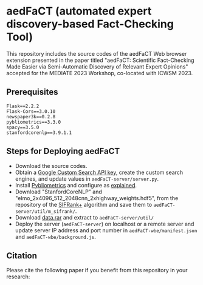 # aedFaCT (automated expert discovery-based Fact-Checking Tool)

This repository includes the source codes of the aedFaCT Web browser extension presented in the paper titled "aedFaCT: Scientific Fact-Checking Made Easier via Semi-Automatic Discovery of Relevant Expert Opinions" accepted for the MEDIATE 2023 Workshop, co-located with ICWSM 2023.

## Prerequisites

````
Flask==2.2.2
Flask-Cors==3.0.10
newspaper3k==0.2.8
pybliometrics==3.3.0
spacy==3.5.0
stanfordcorenlp==3.9.1.1
````

## Steps for Deploying aedFaCT

- Download the source codes.
- Obtain a [Google Custom Search API key](https://developers.google.com/custom-search/v1/introduction), create the custom search engines, and update values in ````aedFaCT-server/server.py````.
- Install [Pybliometrics](https://pybliometrics.readthedocs.io/en/stable/index.html) and configure as [explained](https://pybliometrics.readthedocs.io/en/stable/configuration.html).
- Download "StanfordCoreNLP" and "elmo_2x4096_512_2048cnn_2xhighway_weights.hdf5", from the repository of the [SIFRank+](https://github.com/sunyilgdx/SIFRank) algorithm and save them to ````aedFaCT-server/util/m_sifrank/````.
- Download [data.rar](https://drive.google.com/file/d/1jOMLpWzdXkbercs7q_Hp_cM8_jGHLjRN/view?usp=sharing) and extract to ````aedFaCT-server/util/````
- Deploy the server (````aedFaCT-server````) on localhost or a remote server and update server IP address and port number in ````aedFaCT-wbe/manifest.json```` and ````aedFaCT-wbe/background.js````.

## Citation

Please cite the following paper if you benefit from this repository in your research:
<!---
````
@inproceedings{altuncu2023,
  title={aedFaCT: Scientific Fact-Checking Made Easier via Semi-Automatic Discovery of Relevant Expert Opinions},
  authors={Altuncu, Enes and 
           Nurse, Jason~R.C. and 
           Bagriacik, Meryem and 
           Kaleba, Sophie and 
           Yuan, Haiyue and 
           Bonheme, Lisa and 
           Li, Shujun},
  year={2023},
  numpages={10},
  doi={},
  booktitle={Proceedings of the MEDIATE 2023 Workshop},
  publisher={Association for the Advancement of Artificial Intelligence},
}
````
--->
